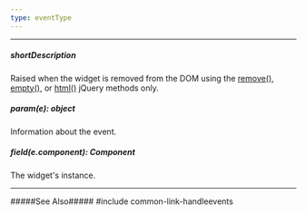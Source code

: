 ```yaml
---
type: eventType
---
```

---
##### shortDescription
Raised when the widget is removed from the DOM using the [remove()](https://api.jquery.com/remove), [empty()](https://api.jquery.com/empty), or [html()](https://api.jquery.com/html) jQuery methods only.

##### param(e): object
Information about the event.

##### field(e.component): Component
The widget's instance.

---
#####See Also#####
#include common-link-handleevents